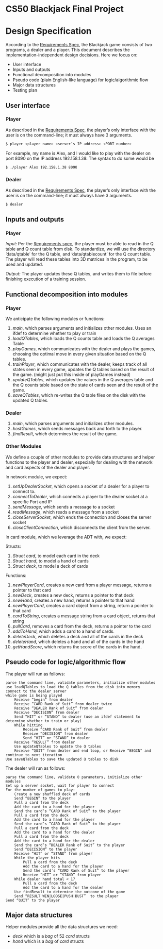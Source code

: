 # CS50 Blackjack Final Project
# Design Specification

According to the [Requirements Spec](REQUIREMENTS.md), the Blackjack game consists of two programs, a dealer and a player. This document describes the implementation-independent design decisions. Here we focus on:

- User interface
- Inputs and outputs
- Functional decomposition into modules
- Pseudo code (plain English-like language) for logic/algorithmic flow
- Major data structures
- Testing plan


## User interface
### Player 
As described in the [Requirements Spec](REQUIREMENTS.md), the player’s only interface with the user is on the command-line; it must always have 3 arguments.

```bash
$ player <player name> <server’s IP address> <PORT number>
```
For example, my name is Alex, and I would like to play with the dealer on port 8090 on the IP address 192.158.1.38. The syntax to do some would be 
```bash
$ ./player Alex 192.158.1.38 8090
```

### Dealer 
As described in the [Requirements Spec](REQUIREMENTS.md), the player’s only interface with the user is on the command-line; it must always have 3 arguments.

```bash
$ dealer 
```

## Inputs and outputs
### Player
*Input:* Per the [Requirements spec](REQUIREMENTS.md), the player must be able to read in the Q table and Q count table from disk. To standardize, we will use the directory ‘data/qtable’ for the Q table, and ‘data/qtablecount’ for the Q count table. The player will read these tables into 3D matrices in the program, to be used and updated.

*Output:* The player updates these Q tables, and writes them to file before finishing execution of a training session.  

## Functional decomposition into modules
### Player
We anticipate the following modules or functions:

 1. *main*, which parses arguments and initializes other modules. Uses an ifdef to determine whether to play or train
 2. *loadQTables*, which loads the Q counts table and loads the Q averages Table
 3. *playGames*, which communicates with the dealer and plays the games, choosing the optimal move in every given situation based on the Q tables.
 4. *trainPlayer*, which communicates with the dealer, keeps track of all states seen in every game, updates the Q tables based on the result of the game. (might just put this inside of playGames instead)
 5. *updateQTables*, which updates the values in the Q averages table and the Q counts table based on the state of cards seen and the result of the game.
 6. *saveQTables*, which re-writes the Q table files on the disk with the updated Q tables. 
  
### Dealer
1. *main*, which parses arguments and initializes other modules.
2. *hostGames*, which sends messages back and forth to the player.
3. *findResult*, which determines the result of the game.

### Other Modules 

We define a couple of other modules to provide data structures and helper functions to the player and dealer, especially for dealing with the network and card aspects of the dealer and player. 

In network module, we expect: 

1. *setUpDealerSocket*, which opens a socket of a dealer for a player to connect to.
2. *connectToDealer*, which connects a player to the dealer socket at a specific Port and IP
3. *sendMessage*, which sends a message to a socket
4. *readMessage*, which reads a message from a socket
5. *closeServerSocket*, which ends the connection and closes the server socket
6. *closeClientConnection*, which disconnects the client from the server.

In card module, which we leverage the ADT with, we expect: 

Structs:
1. *Struct card*, to model each card in the deck
2. *Struct hand*, to model a hand of cards
3. *Struct deck*, to model a deck of cards
   
Functions: 

1. *newPlayerCard*, creates a new card from a player message, returns a pointer to that card
2. *newDeck*, creates a new deck, returns a pointer to that deck
3. *newHand*, creates a new hand, returns a pointer to that hand
4. *newPlayerCard*, creates a card object from a string, return a pointer to that card
5. *cardToString*, creates a message string from a card object, returns that string
6. *pullCard*, removes a card from the deck, returns a pointer to the card
7. *addToHand*, which adds a card to a hand of cards.
8. *deleteDeck*, which deletes a deck and all of the cards in the deck
9. *deleteHand*, which deletes a hand and all of the cards in the hand
10. *getHandScore*, which returns the score of the cards in the hand.

## Pseudo code for logic/algorithmic flow

The player will run as follows:

    parse the command line, validate parameters, initialize other modules
    use loadQTables to load the Q tables from the disk into memory
    connect to the dealer server
    while game is being played  
        Receive “begin” from dealer
        Receive “CARD Rank of Suit” from dealer twice
        Receive “DEALER Rank of Suit” from dealer
        Receive “DECISION” from dealer
        Send “HIT” or “STAND” to dealer (use an ifdef statement to determine whether to train or play)
        While hitting
            Receive “CARD Rank of Suit” from dealer
            Receive “DECISION” from dealer
            Send “HIT” or “STAND” to dealer
        Receive “RESULT” from dealer
        Use updateQTables to update the Q tables
        Receive “QUIT” from dealer and end loop, or Receive “BEGIN” and continue to next iteration
    Use saveQTables to save the updated Q tables to disk

The dealer will run as follows:

    parse the command line, validate 0 parameters, initialize other modules
    Set up a server socket, wait for player to connect
    For the number of games to play:
        Create a new shuffled deck of cards
        Send “BEGIN” to the player
        Pull a card from the deck
        Add the card to a hand for the player
        Send the card’s “CARD Rank of Suit” to the player
        Pull a card from the deck
        Add the card to a hand for the player
        Send the card’s “CARD Rank of Suit” to the player
        Pull a card from the deck
        Add the card to a hand for the dealer
        Pull a card from the deck
        Add the card to a hand for the dealer
        Send the card’s “DEALER Rank of Suit” to the player
        Send “DECISION” to the player
        Receive “HIT” or “STAND” from player 
        While the player hits 
            Pull a card from the deck
            Add the card to a hand for the player
            Send the card’s “CARD Rank of Suit” to the player
            Receive “HIT” or “STAND” from player 
        While dealer hand total < 17
            Pull a card from the deck    
            Add the card to a hand for the dealer
        Use findResult to determine the outcome of the game
        Send “RESULT WIN|LOOSE|PUSH|BUST”  to the player
    Send “QUIT” to the player


## Major data structures

Helper modules provide all the data structures we need:

- *deck* which is a *bag* of 52 *card* structs
- *hand* which is a *bag* of *card* structs
